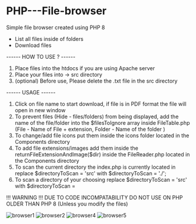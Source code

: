 # PHP---File-browser
Simple file browser created using PHP 8
- List all files inside of folders
- Download files 

------ HOW TO USE ? ------
1. Place files into the htdocs if you are using Apache server
2. Place your files into -> src directory
3. (optional) Before use, Please delete the .txt file in the src directory

------ USAGE ------
1. Click on file name to start download, if file is in PDF format the file will open in new window
2. To prevent files (Hide - files/folders) from being displayed, add the name of the file/folder into the $filesToIgnore array inside FileTable.php
   (File - Name of File + extension, Folder - Name of the folder )
4. To change/add file icons put them inside the icons folder located in the Components directory
5. To add file extensions/images add them inside the returnFileExtensionAndImage($dir) inside the FileReader.php located in the Components directory
6. To scan the current directory the index.php is currently located in replace $directoryToScan = 'src' with $directoryToScan = './'; 
7. To scan a directory of your choosing replace $directoryToScan = 'src' with $directoryToScan = <Name of directory to scan>
  
  
!!! WARNING !!!
DUE TO CODE INCOMPATABILITY DO NOT USE ON PHP OLDER THAN PHP 8 (Unless you modify the files)

![browser1](https://user-images.githubusercontent.com/81091191/145600990-822b05ea-e6e8-453f-a055-cf941007ea17.PNG)
![browser2](https://user-images.githubusercontent.com/81091191/145600998-6e6a30cf-5490-44a7-af15-72d6a6c20161.PNG)
![browser4](https://user-images.githubusercontent.com/81091191/145601009-70712dfd-1dba-47b0-81b4-1f9cd0441267.PNG)
![browser5](https://user-images.githubusercontent.com/81091191/145601017-4260f9f9-352a-415a-b8e5-63c9f22f8087.PNG)
